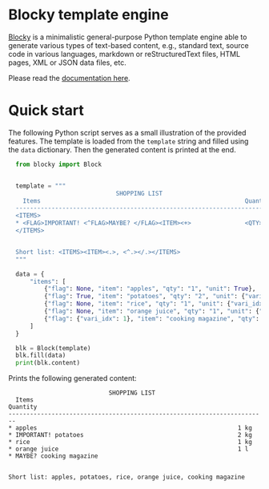 # Blocky template engine

[Blocky](https://github.com/lubomilko/blocky) is a minimalistic general-purpose Python template
engine able to generate various types of text-based content, e.g., standard text, source code in
various languages, markdown or reStructuredText files, HTML pages, XML or JSON data files, etc.

Please read the [documentation here](https://lubomilko.github.io/blocky).


# Quick start

The following Python script serves as a small illustration of the provided features. The template
is loaded from the `template` string and filled using the `data` dictionary. Then the generated
content is printed at the end.

``` python
  from blocky import Block


  template = """
                              SHOPPING LIST
    Items                                                         Quantity
  ------------------------------------------------------------------------
  <ITEMS>
  * <FLAG>IMPORTANT! <^FLAG>MAYBE? </FLAG><ITEM><+>               <QTY><UNIT> kg<^UNIT> l</UNIT>
  </ITEMS>


  Short list: <ITEMS><ITEM><.>, <^.></.></ITEMS>
  """

  data = {
      "items": [
          {"flag": None, "item": "apples", "qty": "1", "unit": True},
          {"flag": True, "item": "potatoes", "qty": "2", "unit": {"vari_idx": 0}},
          {"flag": None, "item": "rice", "qty": "1", "unit": {"vari_idx": 0}},
          {"flag": None, "item": "orange juice", "qty": "1", "unit": {"vari_idx": 1}},
          {"flag": {"vari_idx": 1}, "item": "cooking magazine", "qty": None, "unit": None},
      ]
  }

  blk = Block(template)
  blk.fill(data)
  print(blk.content)
```

Prints the following generated content:

``` text
                            SHOPPING LIST
  Items                                                         Quantity
------------------------------------------------------------------------
* apples                                                        1 kg
* IMPORTANT! potatoes                                           2 kg
* rice                                                          1 kg
* orange juice                                                  1 l
* MAYBE? cooking magazine


Short list: apples, potatoes, rice, orange juice, cooking magazine
```
